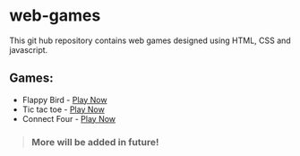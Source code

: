 # web-games

This git hub repository contains web games designed using HTML, CSS and javascript.

## Games:
 - Flappy Bird -   [Play Now](https://vanshika1104.github.io/web-games/flappy%20bird%20game/)
 - Tic tac toe -   [Play Now](https://vanshika1104.github.io/web-games/tic%20tac%20toe/)
 - Connect Four -  [Play Now](https://vanshika1104.github.io/web-games/connect%20four/)

> ### More will be added in future!
